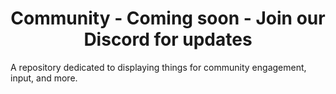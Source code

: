 <h1 align="center">Community - Coming soon - Join our Discord for updates</h1>
A repository dedicated to displaying things for community engagement, input, and more. 
